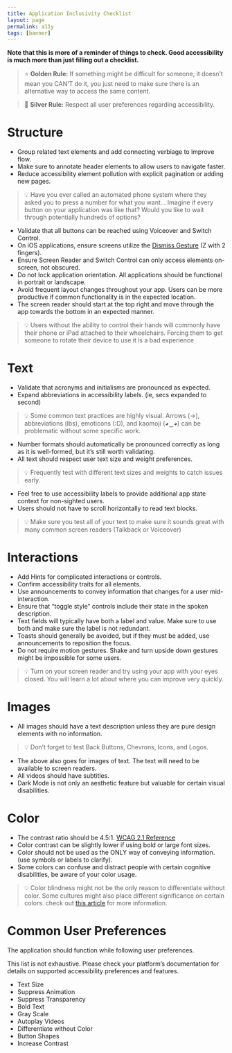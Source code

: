 ```yaml
---
title: Application Inclusivity Checklist
layout: page
permalink: a11y
tags: [banner]
---
```


**Note that this is more of a reminder of things to check. Good accessibility is much more than just filling out a checklist.** 

> ⭐ **Golden Rule:** If something might be difficult for someone, it doesn’t mean you CAN’T do it, you just need to make sure there is an alternative way to access the same content.

> 🥈 **Silver Rule:** Respect all user preferences regarding accessibility.

# Structure

- Group related text elements and add connecting verbiage to improve flow.
- Make sure to annotate header elements to allow users to navigate faster.
- Reduce accessibility element pollution with explicit pagination or adding new pages.

> 💡 Have you ever called an automated phone system where they asked you to press a number for what you want… Imagine if every button on your application was like that? Would you like to wait through potentially hundreds of options?

- Validate that all buttons can be reached using Voiceover and Switch Control.
- On iOS applications, ensure screens utilize the [Dismiss Gesture][1]  (Z with 2 fingers).
- Ensure Screen Reader and Switch Control can only access elements on-screen, not obscured.
- Do not lock application orientation. All applications should be functional in portrait or landscape.
- Avoid frequent layout changes throughout your app. Users can be more productive if common functionality is in the expected location.
- The screen reader should start at the top right and move through the app towards the bottom in an expected manner.

> 💡 Users without the ability to control their hands will commonly have their phone or iPad attached to their wheelchairs. Forcing them to get someone to rotate their device to use it is a bad experience

# Text

- Validate that acronyms and initialisms are pronounced as expected.
- Expand abbreviations in accessibility labels. (ie, secs expanded to second)

> 💡 Some common text practices are highly visual. Arrows (→), abbreviations (lbs), emoticons (:D), and kaomoji (◕‿◕) can be problematic without some specific work.

- Number formats should automatically be pronounced correctly as long as it is well-formed, but it’s still worth validating.
- All text should respect user text size and weight preferences.

> 💡 Frequently test with different text sizes and weights to catch issues early.

- Feel free to use accessibility labels to provide additional app state context for non-sighted users.
- Users should not have to scroll horizontally to read text blocks.

> 💡 Make sure you test all of your text to make sure it sounds great with many common screen readers (Talkback or Voiceover)

# Interactions

- Add Hints for complicated interactions or controls.
- Confirm accessibility traits for all elements.
- Use announcements to convey information that changes for a user mid-interaction.
- Ensure that “toggle style” controls include their state in the spoken description.
- Text fields will typically have both a label and value. Make sure to use both and make sure the label is not redundant.
- Toasts should generally be avoided, but if they must be added, use announcements to reposition the focus.
- Do not require motion gestures. Shake and turn upside down gestures might be impossible for some users.

> 💡 Turn on your screen reader and try using your app with your eyes closed. You will learn a lot about where you can improve very quickly.

# Images

- All images should have a text description unless they are pure design elements with no information.

> 💡 Don’t forget to test Back Buttons, Chevrons, Icons, and Logos.

- The above also goes for images of text. The text will need to be available to screen readers.
- All videos should have subtitles.
- Dark Mode is not only an aesthetic feature but valuable for certain visual disabilities.

# Color

- The contrast ratio should be 4.5:1. [WCAG 2.1 Reference][2]
- Color contrast can be slightly lower if using bold or large font sizes.
- Color should not be used as the ONLY way of conveying information. (use symbols or labels to clarify).
- Some colors can confuse and distract people with certain cognitive disabilities, be aware of your color usage.

> 💡 Color blindness might not be the only reason to differentiate without color. Some cultures might also place different significance on certain colors. check out [this article][3] for more information.

# Common User Preferences

The application should function while following user preferences. 

This list is not exhaustive. Please check your platform’s documentation for details on supported accessibility preferences and features.

- Text Size
- Suppress Animation
- Suppress Transparency
- Bold Text
- Gray Scale
- Autoplay Videos
- Differentiate without Color
- Button Shapes
- Increase Contrast

[1]: https://support.apple.com/guide/iphone/learn-voiceover-gestures-iph3e2e2281/ios
[2]: https://www.w3.org/TR/WCAG21/#contrast-minimum
[3]: https://eriksen.com/marketing/color_culture/